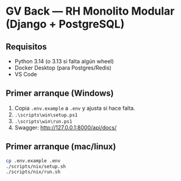 # GV Back — RH Monolito Modular (Django + PostgreSQL)

## Requisitos
- Python 3.14 (o 3.13 si falta algún wheel)
- Docker Desktop (para Postgres/Redis)
- VS Code

## Primer arranque (Windows)
1. Copia `.env.example` a `.env` y ajusta si hace falta.
2. `.\scripts\win\setup.ps1`
3. `.\scripts\win\run.ps1`
4. Swagger: http://127.0.0.1:8000/api/docs/

## Primer arranque (mac/linux)
```bash
cp .env.example .env
./scripts/nix/setup.sh
./scripts/nix/run.sh
